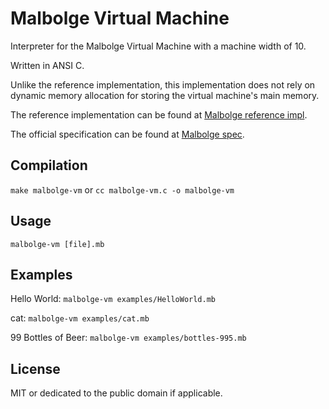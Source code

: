 # Malbolge Virtual Machine

Interpreter for the Malbolge Virtual Machine with a machine width of 10.

Written in ANSI C.

Unlike the reference implementation, this implementation does not rely on dynamic memory allocation for storing the virtual machine's main memory.

The reference implementation can be found at [Malbolge reference impl](https://web.archive.org/web/20211215100624/http://www.lscheffer.com/malbolge_interp.html).

The official specification can be found at [Malbolge spec](https://web.archive.org/web/20220105064105/http://www.lscheffer.com/malbolge_spec.html).

## Compilation
`make malbolge-vm` or `cc malbolge-vm.c -o malbolge-vm`

## Usage
`malbolge-vm [file].mb`

## Examples
Hello World:	`malbolge-vm examples/HelloWorld.mb`

cat:		`malbolge-vm examples/cat.mb`

99 Bottles of Beer:   `malbolge-vm examples/bottles-995.mb`

## License
MIT or dedicated to the public domain if applicable.
